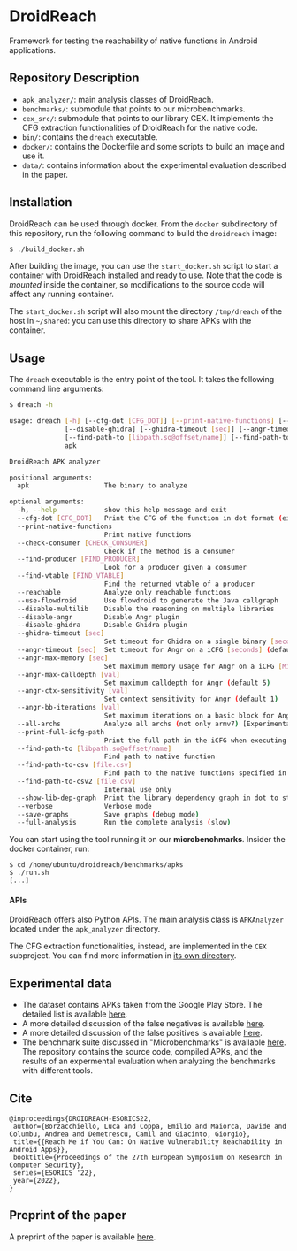 # DroidReach

Framework for testing the reachability of native functions in Android applications.

## Repository Description
- `apk_analyzer/`: main analysis classes of DroidReach.
- `benchmarks/`: submodule that points to our microbenchmarks.
- `cex_src/`: submodule that points to our library CEX. It implements the CFG extraction functionalities of DroidReach for the native code.
- `bin/`: contains the `dreach` executable.
- `docker/`: contains the Dockerfile and some scripts to build an image and use it.
- `data/`: contains information about the experimental evaluation described in the paper.

## Installation

DroidReach can be used through docker.
From the `docker` subdirectory of this repository, run the following command to build the `droidreach` image:

``` bash
$ ./build_docker.sh
```

After building the image, you can use the `start_docker.sh` script to start a container with DroidReach installed and ready to use.
Note that the code is _mounted_ inside the container, so modifications to the source code will affect any running container.

The `start_docker.sh` script will also mount the directory `/tmp/dreach` of the host in `~/shared`: you can use this directory to share APKs with the container.

## Usage

The `dreach` executable is the entry point of the tool. It takes the following command line arguments:

``` bash
$ dreach -h

usage: dreach [-h] [--cfg-dot [CFG_DOT]] [--print-native-functions] [--check-consumer [CHECK_CONSUMER]] [--find-producer [FIND_PRODUCER]] [--find-vtable [FIND_VTABLE]] [--reachable] [--use-flowdroid] [--disable-multilib] [--disable-angr]
              [--disable-ghidra] [--ghidra-timeout [sec]] [--angr-timeout [sec]] [--angr-max-memory [sec]] [--angr-max-calldepth [val]] [--angr-ctx-sensitivity [val]] [--angr-bb-iterations [val]] [--all-archs] [--print-full-icfg-path]
              [--find-path-to [libpath.so@offset/name]] [--find-path-to-csv [file.csv]] [--find-path-to-csv2 [file.csv]] [--show-lib-dep-graph] [--verbose] [--save-graphs] [--full-analysis]
              apk

DroidReach APK analyzer

positional arguments:
  apk                   The binary to analyze

optional arguments:
  -h, --help            show this help message and exit
  --cfg-dot [CFG_DOT]   Print the CFG of the function in dot format (either class;->method(args), or lib.so@offset/name)
  --print-native-functions
                        Print native functions
  --check-consumer [CHECK_CONSUMER]
                        Check if the method is a consumer
  --find-producer [FIND_PRODUCER]
                        Look for a producer given a consumer
  --find-vtable [FIND_VTABLE]
                        Find the returned vtable of a producer
  --reachable           Analyze only reachable functions
  --use-flowdroid       Use flowdroid to generate the Java callgraph
  --disable-multilib    Disable the reasoning on multiple libraries
  --disable-angr        Disable Angr plugin
  --disable-ghidra      Disable Ghidra plugin
  --ghidra-timeout [sec]
                        Set timeout for Ghidra on a single binary [seconds] (default 20 min)
  --angr-timeout [sec]  Set timeout for Angr on a iCFG [seconds] (default 30 min)
  --angr-max-memory [sec]
                        Set maximum memory usage for Angr on a iCFG [MiB] (default None)
  --angr-max-calldepth [val]
                        Set maximum calldepth for Angr (default 5)
  --angr-ctx-sensitivity [val]
                        Set context sensitivity for Angr (default 1)
  --angr-bb-iterations [val]
                        Set maximum iterations on a basic block for Angr (default 1)
  --all-archs           Analyze all archs (not only armv7) [Experimental]
  --print-full-icfg-path
                        Print the full path in the iCFG when executing --find-path-*
  --find-path-to [libpath.so@offset/name]
                        Find path to native function
  --find-path-to-csv [file.csv]
                        Find path to the native functions specified in the CSV (lib.so,offset)
  --find-path-to-csv2 [file.csv]
                        Internal use only
  --show-lib-dep-graph  Print the library dependency graph in dot to stdout
  --verbose             Verbose mode
  --save-graphs         Save graphs (debug mode)
  --full-analysis       Run the complete analysis (slow)
```

You can start using the tool running it on our __microbenchmarks__. Insider the docker container, run:
```
$ cd /home/ubuntu/droidreach/benchmarks/apks
$ ./run.sh
[...]
```

#### APIs

DroidReach offers also Python APIs. The main analysis class is `APKAnalyzer` located under the `apk_analyzer` directory.

The CFG extraction functionalities, instead, are implemented in the `CEX` subproject. You can find more information in [its own directory](https://github.com/season-lab/cex).

## Experimental data

* The dataset contains APKs taken from the Google Play Store. The detailed list is available [here](data/dataset.csv).
* A more detailed discussion of the false negatives is available [here](data/results-false-negatives.md).
* A more detailed discussion of the false positives is available [here](data/results-false-positives.csv).
* The benchmark suite discussed in "Microbenchmarks" is available [here](https://github.com/season-lab/DroidReachBenchmarks/tree/master). The repository contains the source code, compiled APKs, and the results of an expermental evaluation when analyzing the benchmarks with different tools.

## Cite

```
@inproceedings{DROIDREACH-ESORICS22,
 author={Borzacchiello, Luca and Coppa, Emilio and Maiorca, Davide and Columbu, Andrea and Demetrescu, Camil and Giacinto, Giorgio},
 title={{Reach Me if You Can: On Native Vulnerability Reachability in Android Apps}},
 booktitle={Proceedings of the 27th European Symposium on Research in Computer Security},
 series={ESORICS '22},
 year={2022},
}
```

## Preprint of the paper

A preprint of the paper is available [here](https://github.com/ecoppa/ecoppa.github.io/raw/master/assets/pdf/droidreach-preprint.pdf).

